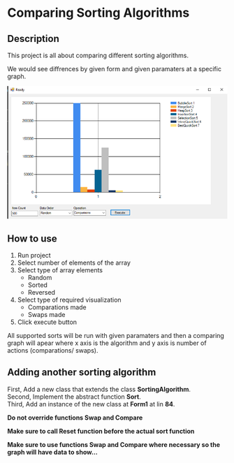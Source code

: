 # Comparing Sorting Algorithms

## Description
This project is all about comparing different sorting algorithms.

We would see diffrences by given form and given paramaters at a specific graph.

![Example](./graph.png)

## How to use
1. Run project
2. Select number of elements of the array
3. Select type of array elements
    * Random
    * Sorted
    * Reversed
4. Select type of required visualization
    * Comparations made
    * Swaps made   
5. Click execute button

All supported sorts will be run with given paramaters and then a comparing graph will apear where x axis is the algorithm and y axis is number of actions (comparations/ swaps).

## Adding another sorting algorithm
First, Add a new class that extends the class **SortingAlgorithm**.    
Second, Implement the abstract function **Sort**.  
Third, Add an instance of the new class at **Form1** at lin **84**.

**Do not override functions Swap and Compare**

**Make sure to call Reset function before the actual sort function**

**Make sure to use functions Swap and Compare where necessary so the graph will have data to show...**

